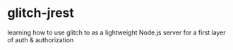 # glitch-jrest
learning how to use glitch to as a lightweight Node.js server for a first layer of auth &amp; authorization
